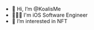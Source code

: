 - 👋 Hi, I’m @KoalisMe
- 👨🏻‍💻 I'm iOS Software Engineer
- 👀 I’m interested in NFT

<!---
KoalisMe/KoalisMe is a ✨ special ✨ repository because its `README.md` (this file) appears on your GitHub profile.
You can click the Preview link to take a look at your changes.
--->
